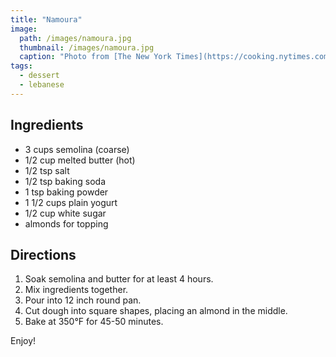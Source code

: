 ```yaml
---
title: "Namoura"
image: 
  path: /images/namoura.jpg
  thumbnail: /images/namoura.jpg
  caption: "Photo from [The New York Times](https://cooking.nytimes.com/recipes/1018776-namoura-syrup-soaked-semolina-cake)"
tags:
  - dessert
  - lebanese
---
```


## Ingredients
 
* 3 cups semolina (coarse)
* 1/2 cup melted butter (hot)
* 1/2 tsp salt
* 1/2 tsp baking soda
* 1 tsp baking powder
* 1 1/2 cups plain yogurt
* 1/2 cup white sugar
* almonds for topping

## Directions

1. Soak semolina and butter for at least 4 hours.
2. Mix ingredients together.
3. Pour into 12 inch round pan.
4. Cut dough into square shapes, placing an almond in the middle.
5. Bake at 350°F for 45-50 minutes.

Enjoy!
